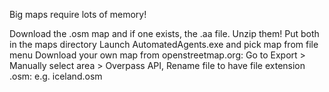 Big maps require lots of memory!

Download the .osm map and if one exists, the .aa file.
Unzip them!
Put both in the maps directory
Launch AutomatedAgents.exe and pick map from file menu
Download your own map from openstreetmap.org:
	Go to Export > Manually select area > Overpass API,
	Rename file to have file extension .osm: e.g. iceland.osm